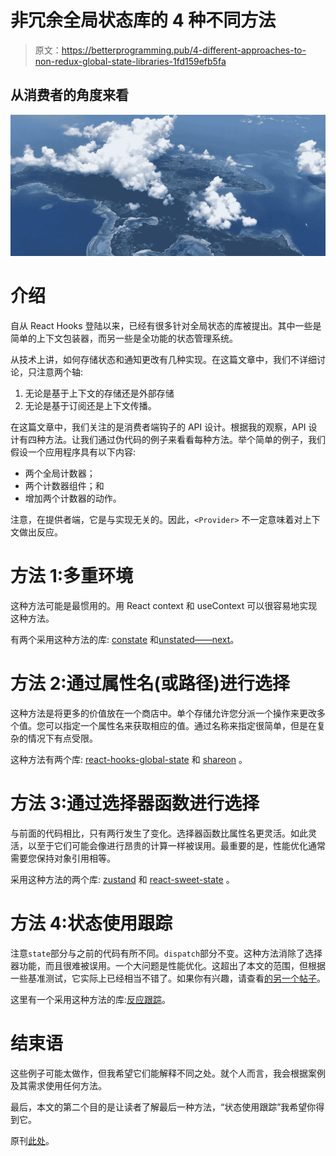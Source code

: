 # 非冗余全局状态库的 4 种不同方法

> 原文：<https://betterprogramming.pub/4-different-approaches-to-non-redux-global-state-libraries-1fd159efb5fa>

## 从消费者的角度来看

![](img/e0531c1fb5da2e5287607d000f69b72d.png)

# 介绍

自从 React Hooks 登陆以来，已经有很多针对全局状态的库被提出。其中一些是简单的上下文包装器，而另一些是全功能的状态管理系统。

从技术上讲，如何存储状态和通知更改有几种实现。在这篇文章中，我们不详细讨论，只注意两个轴:

1.  无论是基于上下文的存储还是外部存储
2.  无论是基于订阅还是上下文传播。

在这篇文章中，我们关注的是消费者端钩子的 API 设计。根据我的观察，API 设计有四种方法。让我们通过伪代码的例子来看看每种方法。举个简单的例子，我们假设一个应用程序具有以下内容:

*   两个全局计数器；
*   两个计数器组件；和
*   增加两个计数器的动作。

注意，在提供者端，它是与实现无关的。因此，`<Provider>` 不一定意味着对上下文做出反应。

# 方法 1:多重环境

这种方法可能是最惯用的。用 React context 和 useContext 可以很容易地实现这种方法。

有两个采用这种方法的库: [constate](https://github.com/diegohaz/constate) 和[unstated——next](https://github.com/jamiebuilds/unstated-next)。

# 方法 2:通过属性名(或路径)进行选择

这种方法是将更多的价值放在一个商店中。单个存储允许您分派一个操作来更改多个值。您可以指定一个属性名来获取相应的值。通过名称来指定很简单，但是在复杂的情况下有点受限。

这种方法有两个库: [react-hooks-global-state](https://github.com/dai-shi/react-hooks-global-state) 和 [shareon](https://github.com/storeon/storeon) 。

# 方法 3:通过选择器函数进行选择

与前面的代码相比，只有两行发生了变化。选择器函数比属性名更灵活。如此灵活，以至于它们可能会像进行昂贵的计算一样被误用。最重要的是，性能优化通常需要您保持对象引用相等。

采用这种方法的两个库: [zustand](https://github.com/react-spring/zustand) 和 [react-sweet-state](https://github.com/atlassian/react-sweet-state) 。

# 方法 4:状态使用跟踪

注意`state`部分与之前的代码有所不同。`dispatch`部分不变。这种方法消除了选择器功能，而且很难被误用。一个大问题是性能优化。这超出了本文的范围，但根据一些基准测试，它实际上已经相当不错了。如果你有兴趣，请查看[的另一个帖子](https://blog.axlight.com/posts/benchmark-react-tracked/)。

这里有一个采用这种方法的库:[反应跟踪](https://github.com/dai-shi/react-tracked)。

# 结束语

这些例子可能太做作，但我希望它们能解释不同之处。就个人而言，我会根据案例及其需求使用任何方法。

最后，本文的第二个目的是让读者了解最后一种方法，“状态使用跟踪”我希望你得到它。

原刊[此处](https://blog.axlight.com/posts/four-different-approaches-to-non-redux-global-state-libraries/)。